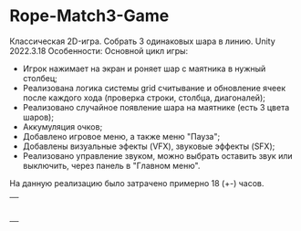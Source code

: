 # Rope-Match3-Game
Классическая 2D-игра. Собрать 3 одинаковых шара в линию.
Unity 2022.3.18
Особенности:
Основной цикл игры: 
- Игрок нажимает на экран и роняет шар с маятника в нужный столбец;
- Реализована логика системы grid считывание и обновление ячеек после каждого хода (проверка строки, столбца, диагоналей);
- Реализовано случайное появление шара на маятнике (есть 3 цвета шаров);
- Аккумуляция очков;
- Добавлено игровое меню, а также меню "Пауза";
- Добавлены визуальные эфекты (VFX), звуковые эффекты (SFX);
- Реализовано управление звуком, можно выбрать оставить звук или выключить, через панель в "Главном меню".

На данную реализацию было затрачено примерно 18 (+-) часов.


<table>
    <tr>
        <td>
            <img src="Screenshots/Screen1-Menu.png" alt="">
        </td>
    </tr>
    <tr>
        <td>
            <img src="Screenshots/Screen2-Game.png" alt="">
        </td>
    </tr>
    <tr>
        <td>
            <img src="Screenshots/photo_1.jpg" alt="">
        </td>
    <tr>
    <tr>
        <td>
            <img src="Screenshots/photo_2.jpg" alt="">
        </td>
    <tr>
      <tr>
        <td>
            <img src="Screenshots/photo_3.jpg" alt="">
        </td>
    <tr>
    <tr>
        <td>
            <img src="Screenshots/photo_4.jpg" alt="">
        </td>
    <tr>
      <tr>
        <td>
            <img src="Screenshots/photo_5.jpg" alt="">
        </td>
    <tr>
</table>
